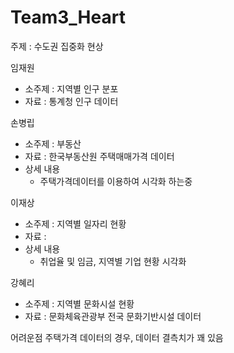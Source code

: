 # Team3_Heart

주제 : 수도권 집중화 현상

임재원
- 소주제 : 지역별 인구 분포
- 자료 : 통계청 인구 데이터

손병립 
- 소주제 : 부동산
- 자료 : 한국부동산원 주택매매가격 데이터
- 상세 내용
  - 주택가격데이터를 이용하여 시각화 하는중

이재상
- 소주제 : 지역별 일자리 현황
- 자료 : 
- 상세 내용
  - 취업율 및 임금, 지역별 기업 현황 시각화

강혜리
- 소주제 : 지역별 문화시설 현황
- 자료 : 문화체육관광부 전국 문화기반시설 데이터


어려운점
주택가격 데이터의 경우, 데이터 결측치가 꽤 있음
